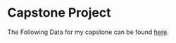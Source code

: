 # Capstone Project

The Following Data for my capstone can be found [here](https://drive.google.com/drive/folders/1lrn8B1N89Nv0GT-WjMyCM4PhVS6tDYub?usp=sharing).
